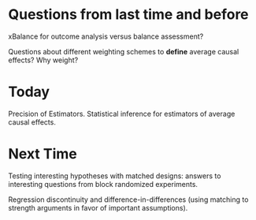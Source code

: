 

# Questions from last time and before

xBalance for outcome analysis versus  balance assessment?

Questions about different weighting schemes to **define** average causal effects? Why weight?

# Today

Precision of Estimators. Statistical inference for estimators of average causal effects.

# Next Time

Testing interesting hypotheses with matched designs: answers to interesting
questions from block randomized experiments.

Regression discontinuity and difference-in-differences (using matching to
strength arguments in favor of important assumptions).

